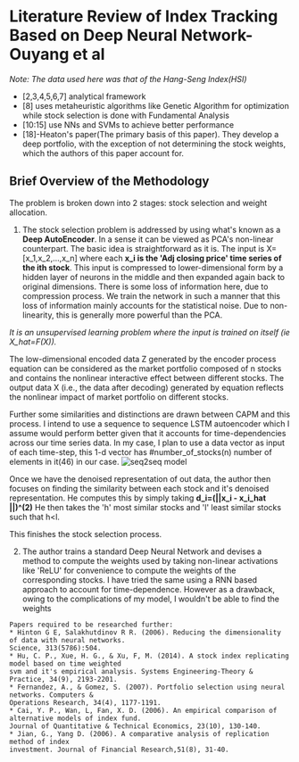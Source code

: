 # Literature Review of **Index Tracking Based on Deep Neural Network-Ouyang et al**

*Note: The data used here was that of the Hang-Seng Index(HSI)*

* [2,3,4,5,6,7] analytical framework
* [8] uses metaheuristic algorithms like Genetic Algorithm for optimization while stock selection is done with Fundamental Analysis
* [10:15] use NNs and SVMs to achieve better performance
* [18]-Heaton's paper(The primary basis of this paper). They develop a deep portfolio, with the exception of not determining the stock weights, which the authors of this paper account for.

## Brief Overview of the Methodology
The problem is broken down into 2 stages: stock selection and weight allocation.
1) The stock selection problem is addressed by using what's known as a **Deep AutoEncoder**.
In a sense it can be viewed as PCA's non-linear counterpart. The basic idea is straightforward as it is.
The input is X=[x_1,x_2,...,x_n] where each **x_i is the 'Adj closing price' time series of the ith stock**. This input is compressed to lower-dimensional form by a hidden layer of neurons in the middle and then expanded again back to original dimensions. There is some loss of information here, due to compression process. We train the network in such a manner that this loss of information mainly accounts for the statistical noise.
Due to non-linearity, this is generally more powerful than the PCA. 

*It is an unsupervised learning problem where the input is trained on itself (ie X_hat=F(X)).*

The low-dimensional encoded data Z generated by the encoder process equation can be
considered as the market portfolio composed of n stocks and contains the nonlinear interactive effect
between different stocks. The output data X (i.e., the data after decoding) generated by equation
reflects the nonlinear impact of market portfolio on different stocks.

Further some similarities and distinctions are drawn between CAPM and this process.
I intend to use a sequence to sequence LSTM autoencoder which I assume would perform better given that it accounts for time-dependencies across our time series data.
In my case, I plan to use a data vector as input of each time-step, this 1-d vector has #number_of_stocks(n) number of elements in it(46) in our case. 
![seq2seq model](https://miro.medium.com/max/5028/1*tY4F3BPq4ctTMelMEnLZvw.png)

Once we have the denoised representation of out data, the author then focuses on finding the similarity between each stock and it's denoised representation. He computes this by simply taking **d_i=(||x_i - x_i_hat ||)^(2)**
He then takes the 'h' most similar stocks and 'l' least similar stocks such that h<l.

This finishes the stock selection process.

2) The author trains a standard Deep Neural Network and devises a method to compute the weights used by taking non-linear activations like 'ReLU' for convenience to compute the weights of the corresponding stocks.
I have tried the same using a RNN based approach to account for time-dependence. However as a drawback, owing to the complications of my model, I wouldn't be able to find the weights 

```
Papers required to be researched further:
* Hinton G E, Salakhutdinov R R. (2006). Reducing the dimensionality of data with neural networks.
Science, 313(5786):504.
* Hu, C. P., Xue, H. G., & Xu, F, M. (2014). A stock index replicating model based on time weighted
svm and it's empirical analysis. Systems Engineering-Theory & Practice, 34(9), 2193-2201.
* Fernandez, A., & Gomez, S. (2007). Portfolio selection using neural networks. Computers &
Operations Research, 34(4), 1177-1191.
* Cai, Y. P., Wan, L, Fan, X. D. (2006). An empirical comparison of alternative models of index fund.
Journal of Quantitative & Technical Economics, 23(10), 130-140.
* Jian, G., Yang D. (2006). A comparative analysis of replication method of index
investment. Journal of Financial Research,51(8), 31-40.
```
